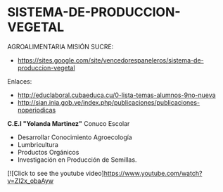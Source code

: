 # SISTEMA-DE-PRODUCCION-VEGETAL
AGROALIMENTARIA MISIÓN SUCRE:
+ https://sites.google.com/site/vencedorespaneleros/sistema-de-produccion-vegetal

Enlaces:
+ http://educlaboral.cubaeduca.cu/0-lista-temas-alumnos-9no-nueva
+ http://sian.inia.gob.ve/index.php/publicaciones/publicaciones-noperiodicas

 **C.E.I "Yolanda Martinez"** Conuco Escolar
+ Desarrollar Conocimiento Agroecología
+ Lumbricultura
+ Productos Orgánicos
+ Investigación en Producción de Semillas.


[![Click to see the youtube video]https://www.youtube.com/watch?v=ZI2x_obaAyw
